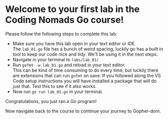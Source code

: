 # Welcome to your first lab in the Coding Nomads Go course!

Please follow the following steps to complete this lab:

- Make sure you have this lab open in your text editor or IDE  
  The `lab_01.go` file has a bunch of weird spacing, luckily go has a built in tool to keep our code nice and tidy. We'll be using it in the next steps.
- Navigate in your terminal to `labs/lab_01/`
- Run `gofmt -w lab_01.go` and reload in your text editor.  
  This can be kind of time consuming to do every time, but luckily there are extensions that can run `gofmt` on save. If you followed along the VS Code setup instructions you will have installed a package that will do just that. Test this to see if it also works.
- Now run `go run lab_01.go` in your terminal.

Congratulations, you just ran a Go program!

Now navigate back to the course to continue your journey to Gopher-dom.
